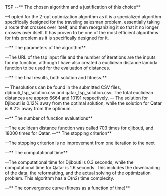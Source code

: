 TSP
--** The chosen algorithm and a justification of this choice**

--I opted for the 2-opt optimization algorithm as it is a specialized algorithm specifically designed for the traveling salesman problem, essentially taking a route that crosses over itself, and then reorganizing it so that it no longer crosses over itself. It has proven to be one of the most efficient algorithms for this problem as it is specifically designed for it.

--** The parameters of the algorithm**

--The URL of the tsp input file and the number of iterations are the inputs for my function, although I have also created a euclidean distance lambda function to be used for the evaluation of distances.

--** The final results, both solution and fitness.**

-- Thesolutions can be found in the submitted CSV files, djibouti_tsp_solution.csv and qatar_tsp_solution.csv. The total euclidean distances are approx 6664 and 10191 respectively.
-- The solution for Djibouti is 0.12% away from the optimal solution, while the solution for Qatar is 8.2% away from the optimum.

--** The number of function evaluations**

--The euclidean distance function was called 703 times for djibouti, and 18000 times for Qatar.
--** The stopping criterion**

--The stopping criterion is no improvement from one iteration to the next

--** The computational time**

--The computational time for Djibouti is 0.3 seconds, while the computational time for Qatar is 1.6 seconds. This includes the downloading of the data, the reformatting, and the actual solving of the optimization problem. This algorithm has a O(n2) time complexity.

--** The convergence curve (fitness as a function of time)** 
